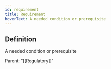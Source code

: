 ```yaml
---
id: requirement
title: Requirement
hoverText: A needed condition or prerequisite
---
```

## Definition
A needed condition or prerequisite

Parent: "[[Regulatory]]"